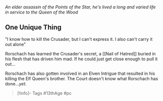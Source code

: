 *An elder assassin of the Points of the Star, he's lived a long and varied life in service to the Queen of the Wood*

## One Unique Thing
"I know how to kill the Crusader, but I can't express it.  I also can't carry it out alone"

Rorschach has learned the Crusader's secret, a [[Nail of Hatred]] buried in his flesh that has driven him mad.  If he could just get close enough to pull it out...

Rorschach has also gotten involved in an Elven Intrigue that resulted in his killing the Elf Queen's brother.  The Court doesn't know what Rorschach has done...*yet*.

> [!info]- Tags
> #13thAge #pc 

